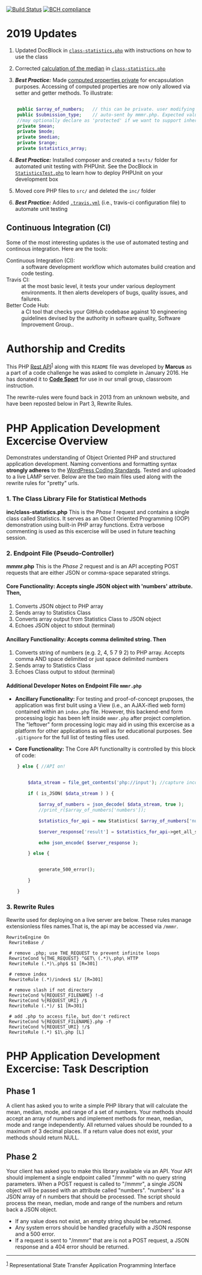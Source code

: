 [![Build Status](https://travis-ci.org/codesport/php-rest-api.svg?branch=php-class-updates)](https://travis-ci.org/codesport/php-rest-api) [![BCH compliance](https://bettercodehub.com/edge/badge/codesport/php-rest-api?branch=php-class-updates)](https://bettercodehub.com/)

# 2019 Updates

1. Updated DocBlock in [`class-statistics.php`](/src/class-statistics.php) with instructions on how to use the class

2. Corrected [calculation of the median](src/class-statistics.php#L195) in  [`class-statistics.php`](src/class-statistics.php#L195)

3. ***Best Practice:*** Made [computed properties private](src/class-statistics.php#L44) for encapsulation purposes. Accessing of computed properties are now only allowed via setter and getter methods. To illustrate:

```php

	public $array_of_numbers; 	// this can be private. user modifying thi adds no value
	public $submission_type; 	// auto-sent by mmmr.php. Expected values: 'web-client' or 'API'
	//may optionally declare as 'protected' if we want to support inheritance 
	private $mean; 
	private $mode;
	private $median;
	private $range;
	private $statistics_array;
```

4. ***Best Practice:*** Installed composer and created a `tests/` folder for automated unit testing with PHPUnit. See the DocBlock in [`StatisticsTest.php`](tests/StatisticsTest.php) to learn how to deploy PHPUnit on your development box

5. Moved core PHP files to `src/` and deleted the `inc/` folder 

6. ***Best Practice:*** Added [`.travis.yml`](https://github.com/codesport/php-rest-api/blob/php-class-updates/.travis.yml/) (i.e., travis-ci configuration file) to automate unit testing

## Continuous Integration (CI)

Some of the most interesting updates is the use of automated testing and continous integration. Here are the tools:

<dl>
  <dt>Continuous Integration (CI):</dt> <dd>a software development workflow which automates build creation and code testing.</dd> 

 <dt>Travis CI:</dt> <dd>at the most basic level, it tests your under various deployment environments. It then alerts developers of bugs, quality issues, and failures. 

<dt>Better Code Hub:</dt> <dd>a CI tool that checks your GitHub codebase against 10 engineering guidelines devised by the authority in software quality, Software Improvement Group..</dd>
</dl>


# Authorship and Credits
This PHP [Rest API](https:/google.com/search?q=Rest)<sup id="reference-1">[1](#footer-1)</sup> along with this `README` file was developed by **Marcus** as a part of a code challenge he was asked to complete in January 2016.  He has donated it to **[Code Sport](https://codesport.io?utm_medium=ext-website&utm_campaign=exams-online-apps-public&utm_content=codesport-link-1&utm_source=bitbucket-php-code-challenge&utm_term=code-sport-io)** for use in our small group, classroom instruction.  

The rewrite-rules were found back in 2013 from an unknown website, and have been reposted below in Part 3, Rewrite Rules.

# PHP Application Development Excercise Overview

Demonstrates understanding of Object Oriented PHP and structured application development. Naming conventions and formatting syntax **strongly adheres** to the [WordPress Coding Standards](http://make.wordpress.org/core/handbook/best-pratices/coding-standards/php). Tested and uploaded to a live LAMP server. Below are the two main files used along with the rewrite rules for "pretty" urls.

### 1. The Class Library File for Statistical Methods
 
**inc/class-statistics.php** This is the *Phase 1* request and contains a single class called Statistics. It serves as an Obect Oriented Programming (OOP) demonstration using built-in PHP array functions. Extra verbose commenting is used as this excercise will be used in future teaching session. 

### 2. Endpoint File (Pseudo-Controller)

**mmmr.php** This is the *Phase 2* request and is an API accepting POST requests that are either JSON or comma-space separated strings.  


#### Core Functionality: Accepts single JSON object with 'numbers' attribute. Then,
1. Converts JSON object to PHP array 
2. Sends array to Statistics Class
3. Converts array output from Statistics Class to JSON object
4. Echoes JSON object to stdout (terminal)

#### Ancillary Functionality: Accepts comma delimited string. Then 

1. Converts string of numbers (e.g. 2, 4, 5 7 9 2) to PHP array. Accepts comma AND space delimited or just space delimited numbers 
2. Sends array to Statistics Class
3. Echoes Class output to stdout (terminal)

#### Additional Developer Notes on Endpoint File `mmmr.php`

 * **Ancillary Functionality:** For testing and proof-of-concept pruposes, the application was first bulit using a View (i.e., an AJAX-ified web form) contained within an `index.php` file. However, this backend-end form processing logic has been left inside `mmmr.php` after project completion. The "leftover" form processing logic may aid in using this excercise as a platform for other applications as well as for educational purposes. See `.gitignore` for the full list of testing files used. 

* **Core Functionality:** The Core API functionallty is controlled by this block of code:

```php
	} else { //API on!


		$data_stream = file_get_contents('php://input'); //capture incoming data stream

		if ( is_JSON( $data_stream ) ) {

			$array_of_numbers = json_decode( $data_stream, true ); 
			//print_r($array_of_numbers['numbers']);

			$statistics_for_api = new Statistics( $array_of_numbers['numbers'], 'API' );

			$server_response['result'] = $statistics_for_api->get_all_statistics();

			echo json_encode( $server_response );

		} else {


			generate_500_error();

		}

	}
```

### 3. Rewrite Rules

Rewrite used for deploying on a live server are below. These rules manage extensionless files names.That is, the api may be accessed via `/mmmr`.


```text
RewriteEngine On
 RewriteBase /
 
 # remove .php; use THE_REQUEST to prevent infinite loops
 RewriteCond %{THE_REQUEST} ^GET\ (.*)\.php\ HTTP
 RewriteRule (.*)\.php$ $1 [R=301]
 
 # remove index
 RewriteRule (.*)/index$ $1/ [R=301]
 
 # remove slash if not directory
 RewriteCond %{REQUEST_FILENAME} !-d
 RewriteCond %{REQUEST_URI} /$
 RewriteRule (.*)/ $1 [R=301]
 
 # add .php to access file, but don't redirect
 RewriteCond %{REQUEST_FILENAME}.php -f
 RewriteCond %{REQUEST_URI} !/$
 RewriteRule (.*) $1\.php [L]

```

# PHP Application Development Excercise: Task Description

## Phase 1
A client has asked you to write a simple PHP library that will calculate the mean, median, mode, and range of a set of numbers. Your methods should accept an array of numbers and implement methods for mean, median, mode and range independently. All returned values should be rounded to a maximum of 3 decimal places. If a return value does not exist, your methods should return NULL.

## Phase 2
Your client has asked you to make this library available via an API. Your API should implement a single endpoint called "/mmmr" with no query string parameters. When a POST request is called to "/mmmr", a single JSON object will be passed with an attribute called "numbers". "numbers" is a JSON array of n numbers that should be processed. The script should process the mean, median, mode and range of the numbers and return back a JSON object.

* If any value does not exist, an empty string should be returned.
* Any system errors should be handled gracefully with a JSON response and a 500 error.
* If a request is sent to "/mmmr" that are is not a POST request, a JSON response and a 404 error should be returned.
___

<sup id="footer-1">[1](#reference-1)</sup> Representational State Transfer Application Programming Interface


